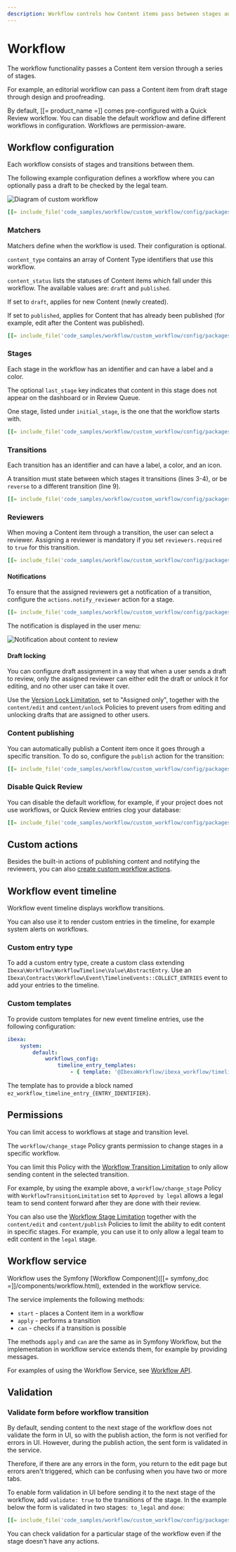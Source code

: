 ```yaml
---
description: Workflow controls how Content items pass between stages and allows setting up editorial flows, for example for reviews and proofreading.
---
```


# Workflow

The workflow functionality passes a Content item version through a series of stages.

For example, an editorial workflow can pass a Content item from draft stage through 
design and proofreading.

By default, [[= product_name =]] comes pre-configured with a Quick Review workflow.
You can disable the default workflow and define different workflows in configuration. 
Workflows are permission-aware.

## Workflow configuration

Each workflow consists of stages and transitions between them.

The following example configuration defines a workflow where you can optionally pass a draft to be checked by the legal team.

![Diagram of custom workflow](workflow_custom_diagram.png)

``` yaml
[[= include_file('code_samples/workflow/custom_workflow/config/packages/workflows.yaml', 0, 32) =]][[= include_file('code_samples/workflow/custom_workflow/config/packages/workflows.yaml', 37, 50) =]][[= include_file('code_samples/workflow/custom_workflow/config/packages/workflows.yaml', 53, 61) =]]
```

### Matchers

Matchers define when the workflow is used. Their configuration is optional.

`content_type` contains an array of Content Type identifiers that use this workflow.

`content_status` lists the statuses of Content items which fall under this workflow. The available values are: `draft` and `published`. 

If set to `draft`, applies for new Content (newly created).

If set to `published`, applies for Content that has already been published (for example, edit after the Content was published).

``` yaml
[[= include_file('code_samples/workflow/custom_workflow/config/packages/workflows.yaml', 6, 9) =]]
```

### Stages

Each stage in the workflow has an identifier and can have a label and a color.

The optional `last_stage` key indicates that content in this stage does not appear on the dashboard or in Review Queue.

One stage, listed under `initial_stage`, is the one that the workflow starts with.

``` yaml hl_lines="13 14"
[[= include_file('code_samples/workflow/custom_workflow/config/packages/workflows.yaml', 9, 23) =]]
```

### Transitions

Each transition has an identifier and can have a label, a color, and an icon.

A transition must state between which stages it transitions (lines 3-4),
or be `reverse` to a different transition (line 9).

``` yaml hl_lines="3 4 9"
[[= include_file('code_samples/workflow/custom_workflow/config/packages/workflows.yaml', 23, 30) =]][[= include_file('code_samples/workflow/custom_workflow/config/packages/workflows.yaml', 37, 42) =]]
```

### Reviewers

When moving a Content item through a transition, the user can select a reviewer.
Assigning a reviewer is mandatory if you set `reviewers.required` to `true` for this transition.

``` yaml hl_lines="8 9"
[[= include_file('code_samples/workflow/custom_workflow/config/packages/workflows.yaml', 23, 32) =]]
```

#### Notifications

To ensure that the assigned reviewers get a notification of a transition, configure the `actions.notify_reviewer` action for a stage.

``` yaml hl_lines="4 5"
[[= include_file('code_samples/workflow/custom_workflow/config/packages/workflows.yaml', 13, 18) =]]
```

The notification is displayed in the user menu:

![Notification about content to review](workflow_notification.png)

#### Draft locking

You can configure draft assignment in a way that when a user sends a draft to review, 
only the assigned reviewer can either edit the draft or unlock it for editing, and no 
other user can take it over. 

Use the [Version Lock Limitation](limitation_reference.md#version-lock-limitation), 
set to "Assigned only", together with the `content/edit` and `content/unlock` 
Policies to prevent users from editing and unlocking drafts that are assigned 
to other users.

### Content publishing

You can automatically publish a Content item once it goes through a specific transition.
To do so, configure the `publish` action for the transition:

``` yaml hl_lines="7 8"
[[= include_file('code_samples/workflow/custom_workflow/config/packages/workflows.yaml', 53, 61) =]]
```

### Disable Quick Review

You can disable the default workflow, for example, if your project does not use 
workflows, or Quick Review entries clog your database:

``` yaml
[[= include_file('code_samples/workflow/custom_workflow/config/packages/workflows.yaml', 0, 4) =]][[= include_file('code_samples/workflow/custom_workflow/config/packages/workflows.yaml', 62, 66) =]]
```

## Custom actions

Besides the built-in actions of publishing content and notifying the reviewers, you can also [create custom workflow actions](add_custom_workflow_action.md).

## Workflow event timeline

Workflow event timeline displays workflow transitions.

You can also use it to render custom entries in the timeline, for example system alerts on workflows.

### Custom entry type

To add a custom entry type, create a custom class extending `Ibexa\Workflow\WorkflowTimeline\Value\AbstractEntry`.
Use an `Ibexa\Contracts\Workflow\Event\TimelineEvents::COLLECT_ENTRIES` event to add your entries to the timeline.

### Custom templates

To provide custom templates for new event timeline entries, use the following configuration:

``` yaml
ibexa:
    system:
        default:
            workflows_config:
                timeline_entry_templates:
                    - { template: '@IbexaWorkflow/ibexa_workflow/timeline/entries.html.twig', priority: 10 }
```

The template has to provide a block named `ez_workflow_timeline_entry_{ENTRY_IDENTIFIER}`.

## Permissions

You can limit access to workflows at stage and transition level.

The `workflow/change_stage` Policy grants permission to change stages in a specific workflow.

You can limit this Policy with the [Workflow Transition Limitation](limitation_reference.md#workflow-transition-limitation) 
to only allow sending content in the selected transition.

For example, by using the example above, a `workflow/change_stage` Policy 
with `WorkflowTransitionLimitation` set to `Approved by legal` allows a legal team to send content forward
after they are done with their review.

You can also use the [Workflow Stage Limitation](limitation_reference.md#workflow-stage-limitation) 
together with the `content/edit` and `content/publish` Policies to limit the ability to edit content in specific stages.
For example, you can use it to only allow a legal team to edit content in the `legal` stage.

## Workflow service

Workflow uses the Symfony [Workflow Component]([[= symfony_doc =]]/components/workflow.html),
extended in the workflow service.

The service implements the following methods:

- `start` - places a Content item in a workflow
- `apply` - performs a transition
- `can` - checks if a transition is possible

The methods `apply` and `can` are the same as in Symfony Workflow,
but the implementation in workflow service extends them, for example by providing messages.

For examples of using the Workflow Service, see [Workflow API](workflow_api.md).

## Validation

### Validate form before workflow transition

By default, sending content to the next stage of the workflow does not validate the form in UI,
so with the publish action, the form is not verified for errors in UI.
However, during the publish action, the sent form is validated in the service.

Therefore, if there are any errors in the form, you return to the edit page but errors aren't triggered,
which can be confusing when you have two or more tabs.

To enable form validation in UI before sending it to the next stage of the workflow,
add `validate: true` to the transitions of the stage.
In the example below the form is validated in two stages:` to_legal` and `done`:

``` yaml hl_lines="14 27"
[[= include_file('code_samples/workflow/custom_workflow/config/packages/workflows.yaml', 23, 42) =]][[= include_file('code_samples/workflow/custom_workflow/config/packages/workflows.yaml', 54, 62) =]]
```

You can check validation for a particular stage of the workflow even if the stage doesn't have any actions.
